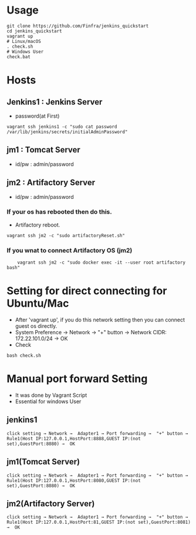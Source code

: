 # Usage
```
git clone https://github.com/Finfra/jenkins_quickstart
cd jenkins_quickstart
vagrant up
# Linux/macOS
. check.sh
# Windows User
check.bat
```

# Hosts
## Jenkins1 : Jenkins Server
* password(at First)
```
vagrant ssh jenkins1 -c "sudo cat password /var/lib/jenkins/secrets/initialAdminPassword"
```

## jm1      : Tomcat Server
* id/pw : admin/password

## jm2      : Artifactory Server 
* id/pw : admin/password

### If your os has rebooted then do this.
* Artifactory reboot.
```
vagrant ssh jm2 -c "sudo artifactoryReset.sh"
```

### If you wnat to connect Artifactory OS (jm2)
```
    vagrant ssh jm2 -c "sudo docker exec -it --user root artifactory bash"
```


# Setting for direct connecting for Ubuntu/Mac
* After 'vagrant up', if you do this network setting then you can connect guest os directly.
* System Preference →  Network →  "+" button →  Network CIDR: 172.22.101.0/24 →  OK
* Check 
```
bash check.sh
```


# Manual port forward Setting
* It was done by Vagrant Script
* Essential for windows User

## jenkins1
    click setting → Network →  Adapter1 → Port forwarding →  "+" button →  Rule1(Host IP:127.0.0.1,HostPort:8888,GUEST IP:(not set),GuestPort:8080) →  OK

## jm1(Tomcat Server)
    click setting → Network →  Adapter1 → Port forwarding →  "+" button →  Rule1(Host IP:127.0.0.1,HostPort:8080,GUEST IP:(not set),GuestPort:8080) →  OK

## jm2(Artifactory Server)
    click setting → Network →  Adapter1 → Port forwarding →  "+" button →  Rule1(Host IP:127.0.0.1,HostPort:81,GUEST IP:(not set),GuestPort:8081) →  OK
